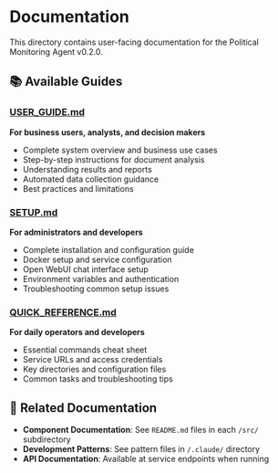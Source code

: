 # Documentation

This directory contains user-facing documentation for the Political Monitoring Agent v0.2.0.

## 📚 Available Guides

### [USER_GUIDE.md](USER_GUIDE.md)
**For business users, analysts, and decision makers**
- Complete system overview and business use cases
- Step-by-step instructions for document analysis
- Understanding results and reports
- Automated data collection guidance
- Best practices and limitations

### [SETUP.md](SETUP.md) 
**For administrators and developers**
- Complete installation and configuration guide
- Docker setup and service configuration
- Open WebUI chat interface setup
- Environment variables and authentication
- Troubleshooting common setup issues

### [QUICK_REFERENCE.md](QUICK_REFERENCE.md)
**For daily operators and developers**
- Essential commands cheat sheet
- Service URLs and access credentials
- Key directories and configuration files
- Common tasks and troubleshooting tips

## 🔗 Related Documentation

- **Component Documentation**: See `README.md` files in each `/src/` subdirectory
- **Development Patterns**: See pattern files in `/.claude/` directory
- **API Documentation**: Available at service endpoints when running